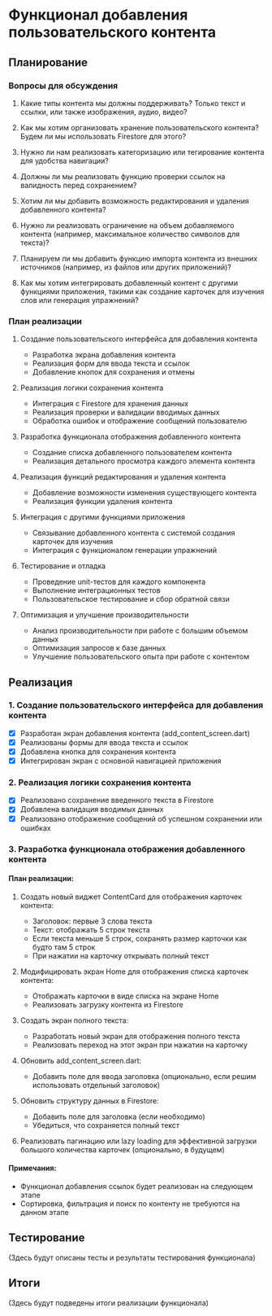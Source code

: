 # Функционал добавления пользовательского контента

## Планирование

### Вопросы для обсуждения

1. Какие типы контента мы должны поддерживать? Только текст и ссылки, или также изображения, аудио, видео?

2. Как мы хотим организовать хранение пользовательского контента? Будем ли мы использовать Firestore для этого?

3. Нужно ли нам реализовать категоризацию или тегирование контента для удобства навигации?

4. Должны ли мы реализовать функцию проверки ссылок на валидность перед сохранением?

5. Хотим ли мы добавить возможность редактирования и удаления добавленного контента?

6. Нужно ли реализовать ограничение на объем добавляемого контента (например, максимальное количество символов для текста)?

7. Планируем ли мы добавить функцию импорта контента из внешних источников (например, из файлов или других приложений)?

8. Как мы хотим интегрировать добавленный контент с другими функциями приложения, такими как создание карточек для изучения слов или генерация упражнений?

### План реализации

1. Создание пользовательского интерфейса для добавления контента
   - Разработка экрана добавления контента
   - Реализация форм для ввода текста и ссылок
   - Добавление кнопок для сохранения и отмены

2. Реализация логики сохранения контента
   - Интеграция с Firestore для хранения данных
   - Реализация проверки и валидации вводимых данных
   - Обработка ошибок и отображение сообщений пользователю

3. Разработка функционала отображения добавленного контента
   - Создание списка добавленного пользователем контента
   - Реализация детального просмотра каждого элемента контента

4. Реализация функций редактирования и удаления контента
   - Добавление возможности изменения существующего контента
   - Реализация функции удаления контента

5. Интеграция с другими функциями приложения
   - Связывание добавленного контента с системой создания карточек для изучения
   - Интеграция с функционалом генерации упражнений

6. Тестирование и отладка
   - Проведение unit-тестов для каждого компонента
   - Выполнение интеграционных тестов
   - Пользовательское тестирование и сбор обратной связи

7. Оптимизация и улучшение производительности
   - Анализ производительности при работе с большим объемом данных
   - Оптимизация запросов к базе данных
   - Улучшение пользовательского опыта при работе с контентом

## Реализация

### 1. Создание пользовательского интерфейса для добавления контента

- [x] Разработан экран добавления контента (add_content_screen.dart)
- [x] Реализованы формы для ввода текста и ссылок
- [x] Добавлена кнопка для сохранения контента
- [x] Интегрирован экран с основной навигацией приложения

### 2. Реализация логики сохранения контента

- [x] Реализовано сохранение введенного текста в Firestore
- [x] Добавлена валидация вводимых данных
- [x] Реализовано отображение сообщений об успешном сохранении или ошибках

### 3. Разработка функционала отображения добавленного контента

#### План реализации:

1. Создать новый виджет ContentCard для отображения карточек контента:
   - Заголовок: первые 3 слова текста
   - Текст: отображать 5 строк текста
   - Если текста меньше 5 строк, сохранять размер карточки как будто там 5 строк
   - При нажатии на карточку открывать полный текст

2. Модифицировать экран Home для отображения списка карточек контента:
   - Отображать карточки в виде списка на экране Home
   - Реализовать загрузку контента из Firestore

3. Создать экран полного текста:
   - Разработать новый экран для отображения полного текста
   - Реализовать переход на этот экран при нажатии на карточку

4. Обновить add_content_screen.dart:
   - Добавить поле для ввода заголовка (опционально, если решим использовать отдельный заголовок)

5. Обновить структуру данных в Firestore:
   - Добавить поле для заголовка (если необходимо)
   - Убедиться, что сохраняется полный текст

6. Реализовать пагинацию или lazy loading для эффективной загрузки большого количества карточек (опционально, в будущем)

#### Примечания:
- Функционал добавления ссылок будет реализован на следующем этапе
- Сортировка, фильтрация и поиск по контенту не требуются на данном этапе

## Тестирование

(Здесь будут описаны тесты и результаты тестирования функционала)

## Итоги

(Здесь будут подведены итоги реализации функционала)
